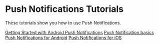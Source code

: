 # Push Notifications Tutorials

These tutorials show you how to use Push Notifications.

[Getting Started with Android Push Notifications](getting-started-android-studio-push-notifications.md)
[Push Notification basics](push-notification-basics.md)
[Push Notifications for Android](push-notifications-for-android.md)
[Push Notifications for iOS](push-notifications-for-ios.md)
